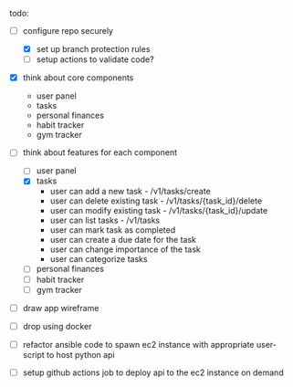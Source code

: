 todo:
- [ ] configure repo securely
  - [x] set up branch protection rules
  - [ ] setup actions to validate code?

- [x] think about core components
  - user panel
  - tasks
  - personal finances
  - habit tracker
  - gym tracker

- [ ] think about features for each component
  - [ ] user panel
  - [x] tasks
    - user can add a new task       - /v1/tasks/create
    - user can delete existing task - /v1/tasks/{task_id}/delete
    - user can modify existing task - /v1/tasks/{task_id}/update
    - user can list tasks           - /v1/tasks
    - user can mark task as completed
    - user can create a due date for the task
    - user can change importance of the task
    - user can categorize tasks
  - [ ] personal finances
  - [ ] habit tracker
  - [ ] gym tracker

- [ ] draw app wireframe

- [ ] drop using docker
- [ ] refactor ansible code to spawn ec2 instance with appropriate user-script to host python api
- [ ] setup github actions job to deploy api to the ec2 instance on demand
